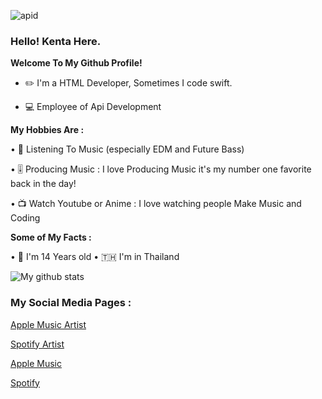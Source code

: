 ![apid](https://user-images.githubusercontent.com/35761701/88482032-ea340100-cf88-11ea-8158-3515b7d37c07.jpg)
### **Hello! Kenta Here.**

**Welcome To My Github Profile!**
  
  - ✏️ I'm a HTML Developer, Sometimes I code swift.
  
  - 💻 Employee of Api Development

**My Hobbies Are :**
  
   • 🎵 Listening To Music (especially EDM and Future Bass)
   
   • 🎚 Producing Music : I love Producing Music it's my number one favorite back in the day!
  
   • 📺 Watch Youtube or Anime : I love watching people Make Music and Coding
  
**Some of My Facts :**

   • 🙊 I'm 14 Years old
   • 🇹🇭 I'm in Thailand

   ![My github stats](https://github-readme-stats.vercel.app/api?username=kentakoong&show_icons=true)

### **My Social Media Pages :**

   [Apple Music Artist](https://music.apple.com/th/artist/kentakoongmusic/1453679230)
   
   [Spotify Artist](https://open.spotify.com/artist/2gboSsr87dJNPzRukWbikO)
   
   [Apple Music](https://music.apple.com/profile/kentakoongmusic)
   
   [Spotify](https://open.spotify.com/user/p29djf3vdm1imjb0npl765dyo)
